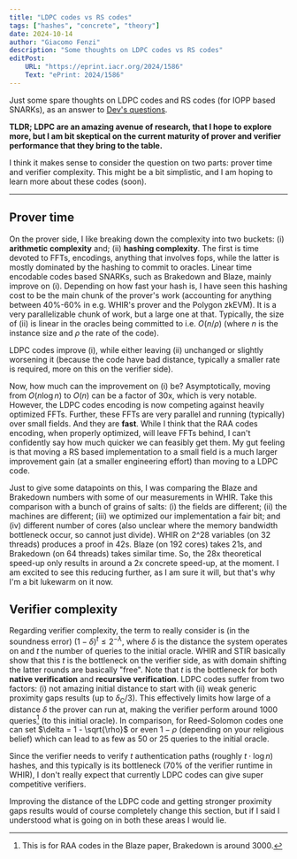 ```yaml
---
title: "LDPC codes vs RS codes"
tags: ["hashes", "concrete", "theory"]
date: 2024-10-14
author: "Giacomo Fenzi"
description: "Some thoughts on LDPC codes vs RS codes"
editPost:
    URL: "https://eprint.iacr.org/2024/1586"
    Text: "ePrint: 2024/1586"
---
```


Just some spare thoughts on LDPC codes and RS codes (for IOPP based SNARKs), as an answer to [Dev's questions](https://x.com/valardragon/status/1845620037165425059).

**TLDR; LDPC are an amazing avenue of research, that I hope to explore more, but I am bit skeptical on the current maturity of prover and verifier performance that they bring to the table.**

I think it makes sense to consider the question on two parts: prover time and verifier complexity. This might be a bit simplistic, and I am hoping to learn more about these codes (soon).

----

## Prover time

On the prover side, I like breaking down the complexity into two buckets: (i) **arithmetic complexity** and; (ii) **hashing complexity**. The first is time devoted to FFTs, encodings, anything that involves fops, while the latter is mostly dominated by the hashing to commit to oracles.
Linear time encodable codes based SNARKs, such as Brakedown and Blaze, mainly improve on (i). Depending on how fast your hash is, I have seen this hashing cost to be the main chunk of the prover's work (accounting for anything between 40%-60% in e.g. WHIR's prover and the Polygon zkEVM). It is a very parallelizable chunk of work, but a large one at that.
Typically, the size of (ii) is linear in the oracles being committed to i.e. $O(n/\rho)$ (where $n$ is the instance size and $\rho$ the rate of the code).

LDPC codes improve (i), while either leaving (ii) unchanged or slightly worsening it (because the code have bad distance, typically a smaller rate is required, more on this on the verifier side).

Now, how much can the improvement on (i) be? Asymptotically, moving from $O(n \log n)$ to $O(n)$ can be a factor of 30x, which is very notable. However, the LDPC codes encoding is now competing against heavily optimized FFTs. Further, these FFTs are very parallel and running (typically) over small fields. And they are **fast**. While I think that the RAA codes encoding, when properly optimized, will leave FFTs behind, I can't confidently say how much quicker we can feasibly get them. My gut feeling is that moving a RS based implementation to a small field is a much larger improvement gain (at a smaller engineering effort) than moving to a LDPC code.

Just to give some datapoints on this, I was comparing the Blaze and Brakedown numbers with some of our measurements in WHIR. Take this comparison with a bunch of grains of salts: (i) the fields are different; (ii) the machines are different; (iii) we optimized our implementation a fair bit; and (iv) different number of cores (also unclear where the memory bandwidth bottleneck occur, so cannot just divide). 
WHIR on 2^28 variables (on 32 threads) produces a proof in 42s. Blaze (on 192 cores) takes 21s, and Brakedown (on 64 threads) takes similar time. 
So, the 28x theoretical speed-up only results in around a 2x concrete speed-up, at the moment. I am excited to see this reducing further, as I am sure it will, but that's why I'm a bit lukewarm on it now.

## Verifier complexity
Regarding verifier complexity, the term to really consider is (in the soundness error) $(1 - \delta)^t \leq 2^{-\lambda}$, where $\delta$ is the distance the system operates on and $t$ the number of queries to the initial oracle.
WHIR and STIR basically show that this $t$ is the bottleneck on the verifier side, as with domain shifting the latter rounds are basically "free". Note that $t$ is the bottleneck for both **native verification** and **recursive verification**.
LDPC codes suffer from two factors: (i) not amazing initial distance to start with (ii) weak generic proximity gaps results (up to $\delta_\mathsf{C}/3$). This effectively limits how large of a distance $\delta$ the prover can run at, making the verifier perform around 1000 queries[^1] (to this initial oracle).
In comparison, for Reed-Solomon codes one can set $\delta = 1 - \sqrt{\rho}$ or even $1- \rho$ (depending on your religious belief) which can lead to as few as 50 or 25 queries to the initial oracle.

Since the verifier needs to verify $t$ authentication paths (roughly $t \cdot \log n$) hashes, and this typically is its bottleneck (70% of the verifier runtime in WHIR), I don't really expect that currently LDPC codes can give super competitive verifiers.

Improving the distance of the LDPC code and getting stronger proximity gaps results would of course completely change this section, but if I said I understood what is going on in both these areas I would lie.

[^1]: This is for RAA codes in the Blaze paper, Brakedown is around 3000.
